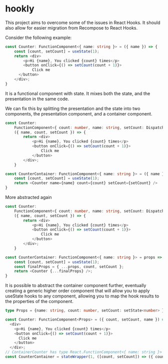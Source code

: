 # hookly

This project aims to overcome some of the issues in React Hooks.  It should also allow for easier migration from Recompose to React Hooks.

Consider the following example:

```TypeScript
const Counter: FunctionComponent<{ name: string }> = ({ name }) => {
    const [count, setCount] = useState(1);
    return <div>
        <p>Hi {name}, You clicked {count} times</p>
        <button onClick={() => setCount(count + 1)}>
            Click me
      </button>
    </div>;
}
```

It is a functional component with state.  It mixes both the state, and the presentation in the same code.

We can fix this by splitting the presentation and the state into two components, the presentation component, and a container component.

```TypeScript
const Counter:
    FunctionComponent<{ count: number, name: string, setCount: Dispatch<SetStateAction<number>> }> =
    ({ name, count, setCount }) => {
        return <div>
            <p>Hi {name}, You clicked {count} times</p>
            <button onClick={() => setCount(count + 1)}>
                Click me
            </button>
        </div>;
    }

const CounterContainer: FunctionComponent<{ name: string }> = ({ name }) => {
    const [count, setCount] = useState(1);
    return <Counter name={name} count={count} setCount={setCount} />
}
```

More abstracted again

```TypeScript
const Counter:
    FunctionComponent<{ count: number, name: string, setCount: Dispatch<SetStateAction<number>> }> =
    ({ name, count, setCount }) => {
        return <div>
            <p>Hi {name}, You clicked {count} times</p>
            <button onClick={() => setCount(count + 1)}>
                Click me
            </button>
        </div>;
    }

const CounterContainer: FunctionComponent<{ name: string }> = props => {
    const [count, setCount] = useState(1);
    const finalProps = { ...props, count, setCount };
    return <Counter {...finalProps} />;
}
```

It is possible to abstract the container component further, eventually creating a generic higher order component that will allow you to apply useState hooks to any component, allowing you to map the hook results to the properties of the component.

```TypeScript
type Props = {name: string, count: number, setCount: setState<number> };

const Counter: FunctionComponent<Props> = ({ count, setCount, name }) =>
  <div>
    <p>Hi {name}, You clicked {count} times</p>
    <button onClick={() => setCount(count + 1)}>
      Click me
    </button>
  </div>;
// ContainerCounter has type React.FunctionComponent<{ name: string }> but TS will infer this
const CounterContainer = stateWrapper(1, ([count, setCount]) => ({ count, setCount }))(Counter);
```
